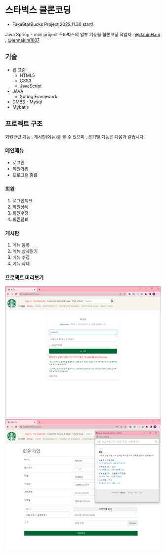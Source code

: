 # 스타벅스 클론코딩
- FakeStarBucks Project 2022,11.30 start!

Java Spring - mini project
스타벅스의 일부 기능을 클론코딩
작업자 : [@dabinHam](https://github.com/dabinHam "@dabinHam") , [@jennakim1007](https://github.com/jennakim1007 "@jennakim1007")

## 기술 
- 웹 표준
	- HTML5
	- CSS3
	- JavaScript
- JAVA
	- Spring Framework
- DMBS - Mysql
- Mybatis

## 프로젝트 구조
회원관련 기능 , 게시판(메뉴)를 볼 수 있으며 , 분기별 기능은 다음과 같습니다.

### 메인메뉴
- 로그인
- 회원가입
- 프로그램 종료

### 회원
1. 로그인체크 
2. 회원상세 
3. 회원수정
4. 회원탈퇴

### 게시판
1. 메뉴 등록
2. 메뉴 상세읽기
3. 메뉴 수정
4. 메뉴 삭제

### 프로젝트 미리보기
![대체 텍스트](./1.png)
![대체 텍스트](./2.png)
